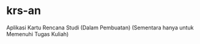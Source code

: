 # krs-an
Aplikasi Kartu Rencana Studi (Dalam Pembuatan)
(Sementara hanya untuk Memenuhi Tugas Kuliah)
